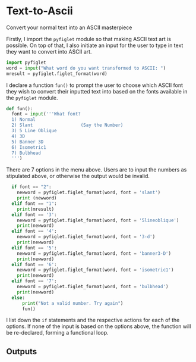 # Text-to-Ascii
Convert your normal text into an ASCII masterpiece

Firstly, I import the `pyfiglet` module so that making ASCII text art is possible. On top of that, I also initiate an input for the user to type in text they want to convert into ASCII art.

```python
import pyfiglet
word = input("What word do you want transformed to ASCII: ")
mresult = pyfiglet.figlet_format(word) 
```
I declare a function `fun()` to prompt the user to choose which ASCII font they wish to convert their inputted text into based on the fonts available in the `pyfiglet` module.

```python
def fun():
  font = input('''What font?
  1) Normal
  2) Slant                  (Say the Number)
  3) 5 Line Oblique
  4) 3D
  5) Banner 3D 
  6) Isometric1
  7) Bulbhead
  ''')
```
There are 7 options in the menu above. Users are to input the numbers as stipulated above, or otherwise the output would be invalid.

```python
  if font == "2":
    newword = pyfiglet.figlet_format(word, font = 'slant')
    print (newword)
  elif font == "1":
    print(mresult)
  elif font == '3':
    newword = pyfiglet.figlet_format(word, font = '5lineoblique')
    print(newword)
  elif font == '4':
    newword = pyfiglet.figlet_format(word, font = '3-d')
    print(newword)
  elif font == '5':
    newword = pyfiglet.figlet_format(word, font = 'banner3-D')
    print(newword)
  elif font == '6':
    newword = pyfiglet.figlet_format(word, font = 'isometric1')
    print(newword)
  elif font == '7':
    newword = pyfiglet.figlet_format(word, font = 'bulbhead')
    print(newword)
  else:
      print("Not a valid number. Try again")
      fun()
```
I list down the `if` statements and the respective actions for each of the options. If none of the input is based on the options above, the function will be re-declared, forming a functional loop.

## Outputs

